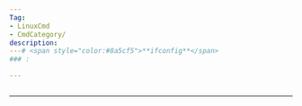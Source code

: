```yaml
---
Tag:
- LinuxCmd 
- CmdCategory/
description: 
---# <span style="color:#8a5cf5">**ifconfig**</span>
### : 

---
```

```

```
---
